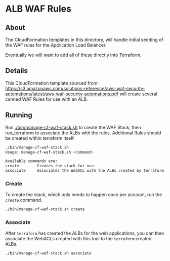 # ALB WAF Rules

## About
The CloudFormation templates in this directory, will handle initial seeding of the WAF rules for the Application Load Balancer.

Eventually we will want to add all of these directly into Terraform.

## Details

This CloudFormation template sourced from: https://s3.amazonaws.com/solutions-reference/aws-waf-security-automations/latest/aws-waf-security-automations.pdf will create several canned WAF Rules for use with an ALB.

## Running

Run [./bin/manage-cf-waf-stack.sh](../../bin/manage-cf-waf-stack.sh) to create the WAF Stack, then run_terraform to associate the ALBs with the rules. Additional Rules should be created within terraform itself.

```bash
./bin/manage-cf-waf-stack.sh
Usage: manage-cf-waf-stack.sh <command>

Available commands are:
create        Creates the stack for use.
associate     Associates the WebACL with the ALBs created by terraform.
```

### Create

To create the stack, which only needs to happen once per account, run the `create` command.

```bash
./bin/manage-cf-waf-stack.sh create
```

### Associate

After `terraform` has created the ALBs for the web applications, you can then associate
the WebACLs created with this tool to the `terraform` created ALBs.

```bash
./bin/manage-cf-waf-stack.sh associate
```
